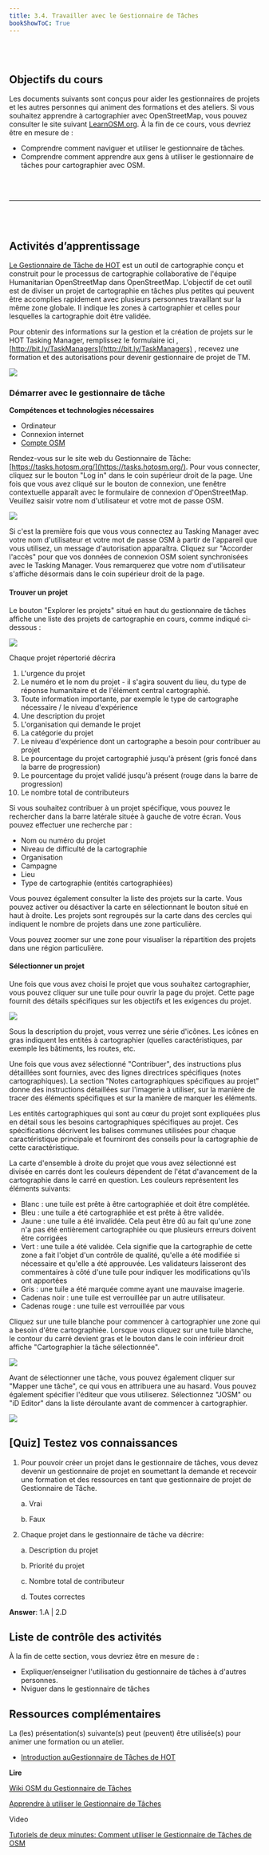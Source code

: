 ```yaml
---
title: 3.4. Travailler avec le Gestionnaire de Tâches
bookShowToC: True
---
```


<br></br>

## Objectifs du cours

Les documents suivants sont conçus pour aider les gestionnaires de projets et les autres personnes qui animent des formations et des ateliers. Si vous souhaitez apprendre à cartographier avec OpenStreetMap, vous pouvez consulter le site suivant [LearnOSM.org](http://learnosm.org). À la fin de ce cours, vous devriez être en mesure de :

* Comprendre comment naviguer et utiliser le gestionnaire de tâches.
* Comprendre comment apprendre aux gens à utiliser le gestionnaire de tâches pour cartographier avec OSM.

<br></br>
***
<br></br>

## Activités d’apprentissage

[Le Gestionnaire de Tâche de HOT](https://tasks.hotosm.org/) est un outil de cartographie conçu et construit pour le processus de cartographie collaborative de l'équipe Humanitarian OpenStreetMap dans OpenStreetMap. L'objectif de cet outil est de diviser un projet de cartographie en tâches plus petites qui peuvent être accomplies rapidement avec plusieurs personnes travaillant sur la même zone globale. Il indique les zones à cartographier et celles pour lesquelles la cartographie doit être validée.

Pour obtenir des informations sur la gestion et la création de projets sur le HOT Tasking Manager, remplissez le formulaire ici , [http://bit.ly/TaskManagers](http://bit.ly/TaskManagers) , recevez une formation et des autorisations pour devenir gestionnaire de projet de TM.

![](/images/3_participatory_osm/5_working_with_tasking_manager/030501_intro.gif)

### Démarrer avec le gestionnaire de tâche

**Compétences et technologies nécessaires**

* Ordinateur
* Connexion internet
* [Compte OSM](http://osm.org)

Rendez-vous sur le site web du Gestionnaire de Tâche: [https://tasks.hotosm.org/](https://tasks.hotosm.org/). Pour vous connecter, cliquez sur le bouton "Log in" dans le coin supérieur droit de la page. Une fois que vous avez cliqué sur le bouton de connexion, une fenêtre contextuelle apparaît avec le formulaire de connexion d'OpenStreetMap. Veuillez saisir votre nom d'utilisateur et votre mot de passe OSM.

![](/images/3_participatory_osm/5_working_with_tasking_manager/030502_login.gif)

Si c'est la première fois que vous vous connectez au Tasking Manager avec votre nom d'utilisateur et votre mot de passe OSM à partir de l'appareil que vous utilisez, un message d'autorisation apparaîtra. Cliquez sur "Accorder l'accès" pour que vos données de connexion OSM soient synchronisées avec le Tasking Manager. Vous remarquerez que votre nom d'utilisateur s'affiche désormais dans le coin supérieur droit de la page.

#### Trouver un projet

Le bouton "Explorer les projets" situé en haut du gestionnaire de tâches affiche une liste des projets de cartographie en cours, comme indiqué ci-dessous :

![](/images/3_participatory_osm/5_working_with_tasking_manager/030503_project.gif)

Chaque projet répertorié décrira

1. L'urgence du projet
2. Le numéro et le nom du projet - il s'agira souvent du lieu, du type de réponse humanitaire et de l'élément central cartographié.
3. Toute information importante, par exemple le type de cartographe nécessaire / le niveau d'expérience
4. Une description du projet
5. L'organisation qui demande le projet
6. La catégorie du projet
7. Le niveau d'expérience dont un cartographe a besoin pour contribuer au projet
8. Le pourcentage du projet cartographié jusqu'à présent (gris foncé dans la barre de progression)
9. Le pourcentage du projet validé jusqu'à présent (rouge dans la barre de progression)
10. Le nombre total de contributeurs

Si vous souhaitez contribuer à un projet spécifique, vous pouvez le rechercher dans la barre latérale située à gauche de votre écran. Vous pouvez effectuer une recherche par :

* Nom ou numéro du projet
* Niveau de difficulté de la cartographie
* Organisation
* Campagne
* Lieu
* Type de cartographie (entités cartographiées)

Vous pouvez également consulter la liste des projets sur la carte. Vous pouvez activer ou désactiver la carte en sélectionnant le bouton situé en haut à droite. Les projets sont regroupés sur la carte dans des cercles qui indiquent le nombre de projets dans une zone particulière.

Vous pouvez zoomer sur une zone pour visualiser la répartition des projets dans une région particulière.

#### Sélectionner un projet

Une fois que vous avez choisi le projet que vous souhaitez cartographier, vous pouvez cliquer sur une tuile pour ouvrir la page du projet. Cette page fournit des détails spécifiques sur les objectifs et les exigences du projet.

![](/images/3_participatory_osm/5_working_with_tasking_manager/030504_select_project.gif)


Sous la description du projet, vous verrez une série d'icônes. Les icônes en gras indiquent les entités à cartographier (quelles caractéristiques, par exemple les bâtiments, les routes, etc.

Une fois que vous avez sélectionné "Contribuer", des instructions plus détaillées sont fournies, avec des lignes directrices spécifiques (notes cartographiques). La section "Notes cartographiques spécifiques au projet" donne des instructions détaillées sur l'imagerie à utiliser, sur la manière de tracer des éléments spécifiques et sur la manière de marquer les éléments.

Les entités cartographiques qui sont au cœur du projet sont expliquées plus en détail sous les besoins cartographiques spécifiques au projet. Ces spécifications décrivent les balises communes utilisées pour chaque caractéristique principale et fourniront des conseils pour la cartographie de cette caractéristique.

La carte d'ensemble à droite du projet que vous avez sélectionné est divisée en carrés dont les couleurs dépendent de l'état d'avancement de la cartographie dans le carré en question. Les couleurs représentent les éléments suivants:

* Blanc : une tuile est prête à être cartographiée et doit être complétée.
* Bleu : une tuile a été cartographiée et est prête à être validée.
* Jaune : une tuile a été invalidée. Cela peut être dû au fait qu'une zone n'a pas été entièrement cartographiée ou que plusieurs erreurs doivent être corrigées
* Vert : une tuile a été validée. Cela signifie que la cartographie de cette zone a fait l'objet d'un contrôle de qualité, qu'elle a été modifiée si nécessaire et qu'elle a été approuvée. Les validateurs laisseront des commentaires à côté d'une tuile pour indiquer les modifications qu'ils ont apportées
* Gris : une tuile a été marquée comme ayant une mauvaise imagerie.
* Cadenas noir : une tuile est verrouillée par un autre utilisateur.
* Cadenas rouge : une tuile est verrouillée par vous

Cliquez sur une tuile blanche pour commencer à cartographier une zone qui a besoin d'être cartographiée. Lorsque vous cliquez sur une tuile blanche, le contour du carré devient gras et le bouton dans le coin inférieur droit affiche "Cartographier la tâche sélectionnée".

![](/images/3_participatory_osm/5_working_with_tasking_manager/030505_select_task.gif)

Avant de sélectionner une tâche, vous pouvez également cliquer sur "Mapper une tâche", ce qui vous en attribuera une au hasard. Vous pouvez également spécifier l'éditeur que vous utiliserez. Sélectionnez "JOSM" ou "iD Editor" dans la liste déroulante avant de commencer à cartographier.

![](/images/3_participatory_osm/5_working_with_tasking_manager/030506_select_editor.gif)

## [Quiz] Testez vos connaissances

1. Pour pouvoir créer un projet dans le gestionnaire de tâches, vous devez devenir un gestionnaire de projet en soumettant la demande et recevoir une formation et des ressources en tant que gestionnaire de projet de Gestionnaire de Tâche.
 
    a. Vrai 

    b. Faux

2. Chaque projet dans le gestionnaire de tâche va décrire:
 
    a. Description du projet

    b. Priorité du projet

    c. Nombre total de contributeur

    d. Toutes correctes

**Answer**: 1.A | 2.D

## Liste de contrôle des activités

À la fin de cette section, vous devriez être en mesure de :

- Expliquer/enseigner l'utilisation du gestionnaire de tâches à d'autres personnes.
- Nviguer dans le gestionnaire de tâches


## Ressources complémentaires

La (les) présentation(s) suivante(s) peut (peuvent) être utilisée(s) pour animer une formation ou un atelier.

* [Introduction auGestionnaire de Tâches de HOT](https://docs.google.com/presentation/d/1fpNA1qVn_FzeFnktdw6y3lal8gkY3vSkoIaDJYem7cA/edit#slide=id.g51d3d58777_0_0)

**Lire**

[Wiki OSM du Gestionnaire de Tâches](https://wiki.openstreetmap.org/wiki/OSM_Tasking_Manager)

[Apprendre à utiliser le Gestionnaire de Tâches](https://tasks.hotosm.org/learn)

Video

[Tutoriels de deux minutes: Comment utiliser le Gestionnaire de Tâches de OSM](https://www.youtube.com/watch?reload=9&v=_feTGQXLf_M)

